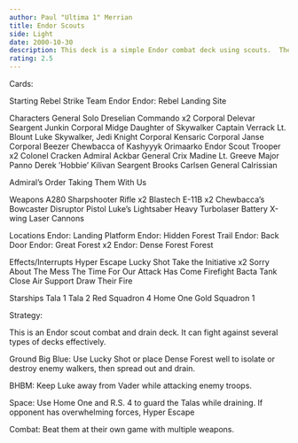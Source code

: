 ```yaml
---
author: Paul "Ultima 1" Merrian
title: Endor Scouts
side: Light
date: 2000-10-30
description: This deck is a simple Endor combat deck using scouts.	There is also a little space to guard the Talas for Close Air Support.
rating: 2.5
---
```

Cards: 

Starting
Rebel Strike Team
Endor
Endor: Rebel Landing Site

Characters
General Solo
Dreselian Commando x2
Corporal Delevar
Seargent Junkin
Corporal Midge
Daughter of Skywalker
Captain Verrack
Lt. Blount
Luke Skywalker, Jedi Knight
Corporal Kensaric
Corporal Janse
Corporal Beezer
Chewbacca of Kashyyyk
Orimaarko
Endor Scout Trooper x2
Colonel Cracken
Admiral Ackbar
General Crix Madine
Lt. Greeve
Major Panno
Derek ’Hobbie’ Kilivan
Seargent Brooks Carlsen
General Calrissian

Admiral’s Order
Taking Them With Us

Weapons
A280 Sharpshooter Rifle x2
Blastech E-11B x2
Chewbacca’s Bowcaster
Disruptor Pistol
Luke’s Lightsaber
Heavy Turbolaser Battery
X-wing Laser Cannons

Locations
Endor: Landing Platform
Endor: Hidden Forest Trail
Endor: Back Door
Endor: Great Forest x2
Endor: Dense Forest
Forest

Effects/Interrupts
Hyper Escape
Lucky Shot
Take the Initiative x2
Sorry About The Mess
The Time For Our Attack Has Come
Firefight
Bacta Tank
Close Air Support
Draw Their Fire

Starships
Tala 1
Tala 2
Red Squadron 4
Home One
Gold Squadron 1  

Strategy: 

This is an Endor scout combat and drain deck. It can fight against several types of decks effectively.

Ground Big Blue: Use Lucky Shot or place Dense Forest well to isolate or destroy enemy walkers, then spread out and drain.

BHBM: Keep Luke away from Vader while attacking enemy troops.

Space: Use Home One and R.S. 4 to guard the Talas while draining. If opponent has overwhelming forces, Hyper Escape

Combat: Beat them at their own game with multiple weapons.

